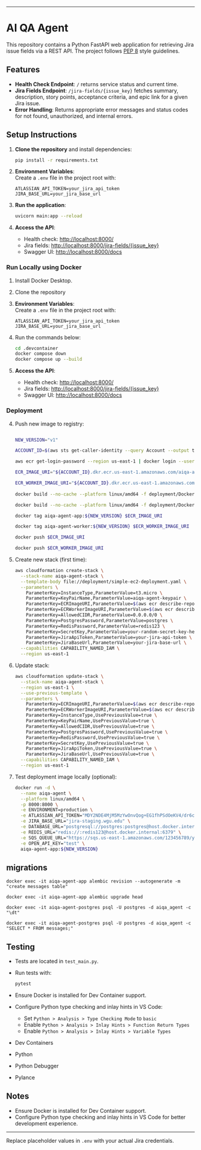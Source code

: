 
---

# AI QA Agent

This repository contains a Python FastAPI web application for retrieving Jira issue fields via a REST API. The project follows [PEP 8](https://peps.python.org/pep-0008/) style guidelines.

## Features

- **Health Check Endpoint**: `/` returns service status and current time.
- **Jira Fields Endpoint**: `/jira-fields/{issue_key}` fetches summary, description, story points, acceptance criteria, and epic link for a given Jira issue.
- **Error Handling**: Returns appropriate error messages and status codes for not found, unauthorized, and internal errors.

## Setup Instructions

1. **Clone the repository** and install dependencies:
    ```bash
    pip install -r requirements.txt
    ```

2. **Environment Variables**:  
   Create a `.env` file in the project root with:
    ```
    ATLASSIAN_API_TOKEN=your_jira_api_token
    JIRA_BASE_URL=your_jira_base_url
    ```

3. **Run the application**:
    ```bash
    uvicorn main:app --reload
    ```

4. **Access the API**:
    - Health check: [http://localhost:8000/](http://localhost:8000/)
    - Jira fields: [http://localhost:8000/jira-fields/{issue_key}](http://localhost:8000/jira-fields/{issue_key})
    - Swagger UI: [http://localhost:8000/docs](http://localhost:8000/docs)


### Run Locally using Docker

1. Install Docker Desktop.

2. Clone the repository

3. **Environment Variables**:  
   Create a `.env` file in the project root with:
    ```
    ATLASSIAN_API_TOKEN=your_jira_api_token
    JIRA_BASE_URL=your_jira_base_url
    ```

4. Run the commands below:
    ```bash
    cd .devcontainer
    docker compose down
    docker compose up --build
    ```

5. **Access the API**:
    - Health check: [http://localhost:8000/](http://localhost:8000/)
    - Jira fields: [http://localhost:8000/jira-fields/{issue_key}](http://localhost:8000/jira-fields/{issue_key})
    - Swagger UI: [http://localhost:8000/docs](http://localhost:8000/docs)


### Deployment

4. Push new image to registry:
    ```bash
   
    NEW_VERSION="v1"
   
    ACCOUNT_ID=$(aws sts get-caller-identity --query Account --output text --region us-east-1)
    
    aws ecr get-login-password --region us-east-1 | docker login --username AWS --password-stdin ${ACCOUNT_ID}.dkr.ecr.us-east-1.amazonaws.com
 
    ECR_IMAGE_URI="${ACCOUNT_ID}.dkr.ecr.us-east-1.amazonaws.com/aiqa-agent-app:${NEW_VERSION}"
   
    ECR_WORKER_IMAGE_URI="${ACCOUNT_ID}.dkr.ecr.us-east-1.amazonaws.com/aiqa-agent-worker:${NEW_VERSION}"
      
    docker build --no-cache --platform linux/amd64 -f deployment/Dockerfile.production -t aiqa-agent-app:${NEW_VERSION} .

    docker build --no-cache --platform linux/amd64 -f deployment/Dockerfile.worker -t aiqa-agent-worker:${NEW_VERSION} .
   
    docker tag aiqa-agent-app:${NEW_VERSION} $ECR_IMAGE_URI
   
    docker tag aiqa-agent-worker:${NEW_VERSION} $ECR_WORKER_IMAGE_URI
   
    docker push $ECR_IMAGE_URI
   
    docker push $ECR_WORKER_IMAGE_URI
    ```

5. Create new stack (first time):
    ```bash
    aws cloudformation create-stack \
      --stack-name aiqa-agent-stack \
      --template-body file://deployment/simple-ec2-deployment.yaml \
      --parameters \
        ParameterKey=InstanceType,ParameterValue=t3.micro \
        ParameterKey=KeyPairName,ParameterValue=aiqa-agent-keypair \
        ParameterKey=ECRImageURI,ParameterValue=$(aws ecr describe-repositories --repository-name aiqa-agent-app --query 'repositories[0].repositoryUri' --output text):${NEW_VERSION} \
        ParameterKey=ECRWorkerImageURI,ParameterValue=$(aws ecr describe-repositories --repository-name aiqa-agent-worker --query 'repositories[0].repositoryUri' --output text):${NEW_VERSION} \
        ParameterKey=AllowedCIDR,ParameterValue=0.0.0.0/0 \
        ParameterKey=PostgresPassword,ParameterValue=postgres \
        ParameterKey=RedisPassword,ParameterValue=redis123 \
        ParameterKey=SecretKey,ParameterValue=your-random-secret-key-here \
        ParameterKey=JiraApiToken,ParameterValue=your-jira-api-token \
        ParameterKey=JiraBaseUrl,ParameterValue=your-jira-base-url \
      --capabilities CAPABILITY_NAMED_IAM \
      --region us-east-1
    ```

6. Update stack:
    ```bash
    aws cloudformation update-stack \
      --stack-name aiqa-agent-stack \
      --region us-east-1 \
      --use-previous-template \
      --parameters \
        ParameterKey=ECRImageURI,ParameterValue=$(aws ecr describe-repositories --repository-name aiqa-agent-app --query 'repositories[0].repositoryUri' --output text):${NEW_VERSION} \
        ParameterKey=ECRWorkerImageURI,ParameterValue=$(aws ecr describe-repositories --repository-name aiqa-agent-worker --query 'repositories[0].repositoryUri' --output text):${NEW_VERSION} \
        ParameterKey=InstanceType,UsePreviousValue=true \
        ParameterKey=KeyPairName,UsePreviousValue=true \
        ParameterKey=AllowedCIDR,UsePreviousValue=true \
        ParameterKey=PostgresPassword,UsePreviousValue=true \
        ParameterKey=RedisPassword,UsePreviousValue=true \
        ParameterKey=SecretKey,UsePreviousValue=true \
        ParameterKey=JiraApiToken,UsePreviousValue=true \
        ParameterKey=JiraBaseUrl,UsePreviousValue=true \
      --capabilities CAPABILITY_NAMED_IAM \
      --region us-east-1
    ```

7. Test deployment image locally (optional):
    ```bash
    docker run -d \
      --name aiqa-agent \
      --platform linux/amd64 \
      -p 8000:8000 \
      -e ENVIRONMENT=production \
      -e ATLASSIAN_API_TOKEN="MDY2NDE4MjM5MzYwOnvQog+EG1fhPSdOeKV4/dr6cDKR" \
      -e JIRA_BASE_URL="jira-staging.wgu.edu" \
      -e DATABASE_URL="postgresql://postgres:postgres@host.docker.internal:5432/aiqa_agent" \
      -e REDIS_URL="redis://:redis123@host.docker.internal:6379" \
      -e SQS_QUEUE_URL="https://sqs.us-east-1.amazonaws.com/123456789/your-queue" \
      -e OPEN_API_KEY="test" \
      aiqa-agent-app:${NEW_VERSION}
    ```

## migrations
    docker exec -it aiqa-agent-app alembic revision --autogenerate -m "create messages table"
   
    docker exec -it aiqa-agent-app alembic upgrade head
   
    docker exec -it aiqa-agent-postgres psql -U postgres -d aiqa_agent -c "\dt"
   
    docker exec -it aiqa-agent-postgres psql -U postgres -d aiqa_agent -c "SELECT * FROM messages;"

## Testing

- Tests are located in `test_main.py`.
- Run tests with:
    ```bash
    pytest
    ```

- Ensure Docker is installed for Dev Container support.
- Configure Python type checking and inlay hints in VS Code:
  - Set `Python > Analysis > Type Checking Mode` to `basic`
  - Enable `Python > Analysis > Inlay Hints > Function Return Types`
  - Enable `Python > Analysis > Inlay Hints > Variable Types`
- Dev Containers
- Python
- Python Debugger
- Pylance

## Notes

- Ensure Docker is installed for Dev Container support.
- Configure Python type checking and inlay hints in VS Code for better development experience.

---

Replace placeholder values in `.env` with your actual Jira credentials.